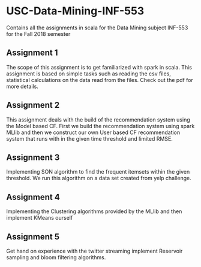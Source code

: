 # USC-Data-Mining-INF-553
Contains all the assignments in scala for the Data Mining subject INF-553 for the Fall 2018 semester

## Assignment 1
The scope of this assignment is to get familiarized with spark in scala. This assignment is based on simple tasks such as reading the csv files, statistical calculations on the data read from the files. Check out the pdf for more details.

## Assignment 2
This assignment deals with the build of the recommendation system using the Model based CF. First we build the recommendation system using spark MLlib and then we construct our own User based CF recommendation system that runs with in the given time threshold and limited RMSE.

## Assignment 3
Implementing SON algorithm to find the frequent itemsets within the given threshold. We run this algorithm on a data set created from yelp challenge.

## Assignment 4
Implementing the Clustering algorithms provided by the MLlib and then implement KMeans ourself

## Assignment 5
Get hand on experience with the twitter streaming implement Reservoir sampling and bloom filtering algorithms.
